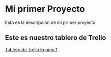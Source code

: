 # Mi primer Proyecto

Esta es la descripción de mi primer proyecto

## Este es nuestro tablero de Trello
[Tablero de Trello Equipo 1](https://duckduckgo.com)